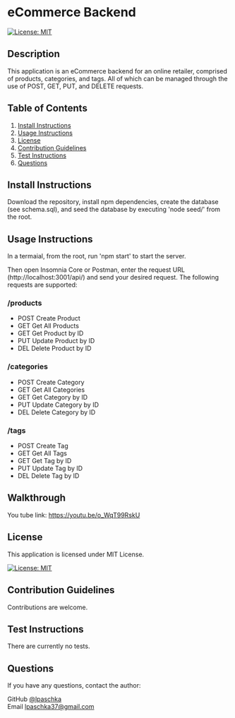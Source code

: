 
# eCommerce Backend


[![License: MIT](https://img.shields.io/badge/License-MIT-yellow.svg)](https://opensource.org/licenses/MIT)
    

## Description

This application is an eCommerce backend for an online retailer, comprised of products, categories, and tags. All of which can be managed through the use of POST, GET, PUT, and DELETE requests.
      
## Table of Contents
1. [Install Instructions](#install-instructions)
2. [Usage Instructions](#usage-instructions)
3. [License](#license)
4. [Contribution Guidelines](#contribution-guidelines)
5. [Test Instructions](#test-instructions)
6. [Questions](#questions)

## Install Instructions

Download the repository, install npm dependencies, create the database (see schema.sql), and seed the database by executing 'node seed/' from the root.
  
## Usage Instructions

In a termaial, from the root, run 'npm start' to start the server. 

Then open Insomnia Core or Postman, enter the request URL (http://localhost:3001/api/) and send your desired request. The following requests are supported:

### /products
* POST Create Product  
* GET Get All Products  
* GET Get Product by ID  
* PUT Update Product by ID  
* DEL Delete Product by ID  

### /categories
* POST Create Category  
* GET Get All Categories  
* GET Get Category by ID  
* PUT Update Category by ID  
* DEL Delete Category by ID  

### /tags
* POST Create Tag  
* GET Get All Tags  
* GET Get Tag by ID  
* PUT Update Tag by ID  
* DEL Delete Tag by ID  

## Walkthrough
You tube link: https://youtu.be/o_WqT99RskU

## License
  
This application is licensed under MIT License.
     
[![License: MIT](https://img.shields.io/badge/License-MIT-yellow.svg)](https://opensource.org/licenses/MIT)
    

## Contribution Guidelines

Contributions are welcome.

## Test Instructions

There are currently no tests.

## Questions

If you have any questions, contact the author:  

GitHub [@lpaschka](https://github.com/lpaschka37)  
Email [lpaschka37@gmail.com](mailto:lpaschka37@gmail.com)